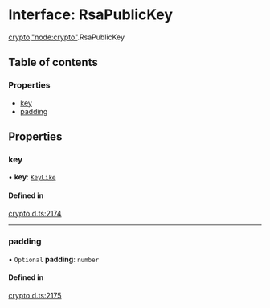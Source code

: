 # Interface: RsaPublicKey

[crypto](../modules/crypto.md).["node:crypto"](../modules/crypto._node_crypto_.md).RsaPublicKey

## Table of contents

### Properties

- [key](crypto._node_crypto_.RsaPublicKey.md#key)
- [padding](crypto._node_crypto_.RsaPublicKey.md#padding)

## Properties

### key

• **key**: [`KeyLike`](../modules/crypto._crypto_.md#keylike)

#### Defined in

[crypto.d.ts:2174](https://github.com/goodcodedev/bun-types/blob/8bd1b3a/crypto.d.ts#L2174)

___

### padding

• `Optional` **padding**: `number`

#### Defined in

[crypto.d.ts:2175](https://github.com/goodcodedev/bun-types/blob/8bd1b3a/crypto.d.ts#L2175)
